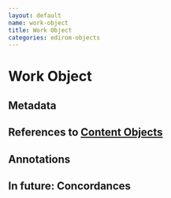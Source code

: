 ```yaml
---
layout: default
name: work-object
title: Work Object
categories: edirom-objects
---
```


# Work Object

## Metadata

## References to [Content Objects](content-object.md)

## Annotations

## In future: Concordances
